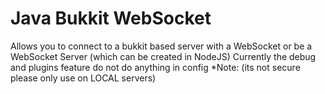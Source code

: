 # Java Bukkit WebSocket
Allows you to connect to a bukkit based server with a WebSocket or be a WebSocket Server (which can be created in NodeJS)
Currently the debug and plugins feature do not do anything in config 
*Note: (its not secure please only use on LOCAL servers)
